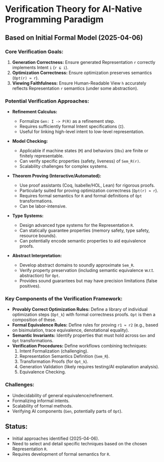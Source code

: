 # Verification Theory for AI-Native Programming Paradigm

## Based on Initial Formal Model (2025-04-06)

### Core Verification Goals:
1.  **Generation Correctness:** Ensure generated Representation `r` correctly implements Intent `i` (`r ⊑ i`).
2.  **Optimization Correctness:** Ensure optimization preserves semantics (`Opt(r) ≈ r`).
3.  **Viewing Faithfulness:** Ensure Human-Readable View `h` accurately reflects Representation `r` semantics (under some abstraction).

### Potential Verification Approaches:

- **Refinement Calculus:**
    - Formalize `Gen: I -> P(R)` as a refinement step.
    - Requires sufficiently formal Intent specifications (`I`).
    - Useful for linking high-level intent to low-level representation.

- **Model Checking:**
    - Applicable if machine states (`M`) and behaviors (`Obs`) are finite or finitely representable.
    - Can verify specific properties (safety, liveness) of `Sem_R(r)`.
    - Scalability challenges for complex systems.

- **Theorem Proving (Interactive/Automated):**
    - Use proof assistants (Coq, Isabelle/HOL, Lean) for rigorous proofs.
    - Particularly suited for proving optimization correctness (`Opt(r) ≈ r`).
    - Requires formal semantics for `R` and formal definitions of `Opt` transformations.
    - Can be labor-intensive.

- **Type Systems:**
    - Design advanced type systems for the Representation `R`.
    - Can statically guarantee properties (memory safety, type safety, resource bounds).
    - Can potentially encode semantic properties to aid equivalence proofs.

- **Abstract Interpretation:**
    - Develop abstract domains to soundly approximate `Sem_R`.
    - Verify property preservation (including semantic equivalence w.r.t. abstraction) for `Opt`.
    - Provides sound guarantees but may have precision limitations (false positives).

### Key Components of the Verification Framework:

- **Provably Correct Optimization Rules:** Define a library of individual optimization steps (`Opt_k`) with formal correctness proofs. `Opt` is then a composition of these.
- **Formal Equivalence Rules:** Define rules for proving `r1 ≈ r2` (e.g., based on bisimulation, trace equivalence, denotational equality).
- **Semantic Invariants:** Identify properties that must hold across `Gen` and `Opt` transformations.
- **Verification Procedures:** Define workflows combining techniques:
    1. Intent Formalization (challenging).
    2. Representation Semantics Definition (`Sem_R`).
    3. Transformation Proofs (for `Opt_k`).
    4. Generation Validation (likely requires testing/AI explanation analysis).
    5. Equivalence Checking.

### Challenges:
- Undecidability of general equivalence/refinement.
- Formalizing informal intents.
- Scalability of formal methods.
- Verifying AI components (`Gen`, potentially parts of `Opt`).

## Status:
- Initial approaches identified (2025-04-06).
- Need to select and detail specific techniques based on the chosen Representation `R`.
- Requires development of formal semantics for `R`.